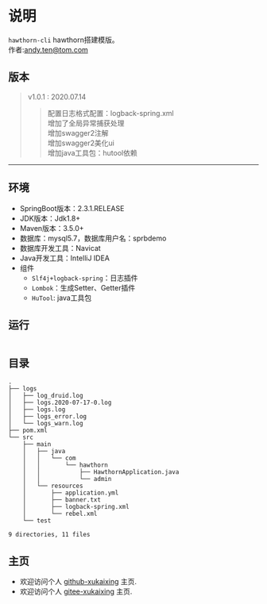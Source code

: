 # 说明

  `hawthorn-cli` hawthorn搭建模版。   
  作者:andy.ten@tom.com 
  
## 版本
> v1.0.1 : 2020.07.14 
>> 配置日志格式配置：logback-spring.xml    
>> 增加了全局异常捕获处理  
>> 增加swagger2注解  
>> 增加swagger2美化ui  
>> 增加java工具包：hutool依赖

---

## 环境

- SpringBoot版本：2.3.1.RELEASE
- JDK版本：Jdk1.8+
- Maven版本：3.5.0+
- 数据库：mysql5.7，数据库用户名：sprbdemo
- 数据库开发工具：Navicat
- Java开发工具：IntelliJ IDEA
- 组件
  - `Slf4j+logback-spring`：日志插件
  - `Lombok`：生成Setter、Getter插件
  - `HuTool`: java工具包
  
## 运行

```java


```

## 目录

``` 目录
.
├── logs
│   ├── log_druid.log
│   ├── logs.2020-07-17-0.log
│   ├── logs.log
│   ├── logs_error.log
│   └── logs_warn.log
├── pom.xml
└── src
    ├── main
    │   ├── java
    │   │   └── com
    │   │       └── hawthorn
    │   │           ├── HawthornApplication.java
    │   │           └── admin
    │   └── resources
    │       ├── application.yml
    │       ├── banner.txt
    │       ├── logback-spring.xml
    │       └── rebel.xml
    └── test

9 directories, 11 files

```

## 主页

- 欢迎访问个人 [github-xukaixing](https://github.com/xukaixing) 主页.
- 欢迎访问个人 [gitee-xukaixing](https://gitee.com/xukaixing) 主页.
